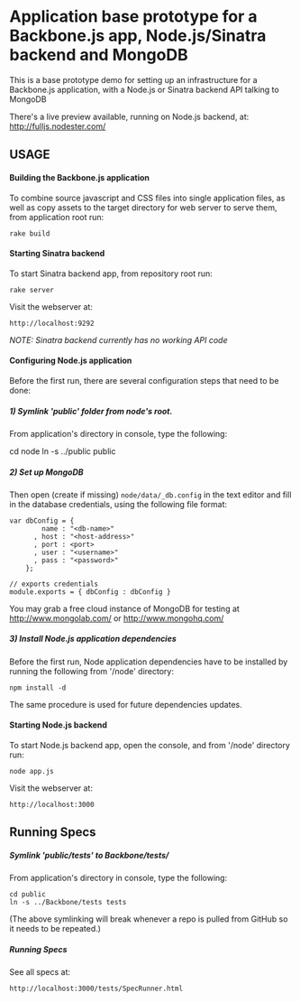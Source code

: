 # Application base prototype for a Backbone.js app, Node.js/Sinatra backend and MongoDB

This is a base prototype demo for setting up an infrastructure for a Backbone.js application, with a Node.js or Sinatra backend API talking to MongoDB

There's a live preview available, running on Node.js backend, at: http://fulljs.nodester.com/


## USAGE

#### Building the Backbone.js application

To combine source javascript and CSS files into single application files, as well as copy assets to the target directory for web server to serve them, from application root run:

    rake build


#### Starting Sinatra backend

To start Sinatra backend app, from repository root run:

    rake server

Visit the webserver at:

    http://localhost:9292

_NOTE: Sinatra backend currently has no working API code_

#### Configuring Node.js application

Before the first run, there are several configuration steps that need to be done:

##### 1) Symlink 'public' folder from node's root.

From application's directory in console, type the following:

  cd node
  ln -s ../public public

##### 2) Set up MongoDB

Then open (create if missing) `node/data/_db.config` in the text editor and fill in the database credentials, using the following file format:

    var dbConfig = {
            name : "<db-name>"
          , host : "<host-address>"
          , port : <port>
          , user : "<username>"
          , pass : "<password>"
        };

    // exports credentials
    module.exports = { dbConfig : dbConfig }

You may grab a free cloud instance of MongoDB for testing at http://www.mongolab.com/ or http://www.mongohq.com/

##### 3) Install Node.js application dependencies

Before the first run, Node application dependencies have to be installed by running the following from '/node' directory:

    npm install -d

The same procedure is used for future dependencies updates.


#### Starting Node.js backend

To start Node.js backend app, open the console, and from '/node' directory run:

    node app.js

Visit the webserver at:

    http://localhost:3000


## Running Specs

##### Symlink 'public/tests' to Backbone/tests/

From application's directory in console, type the following:

    cd public
    ln -s ../Backbone/tests tests

(The above symlinking will break whenever a repo is pulled from GitHub so it needs to be repeated.)


##### Running Specs

See all specs at:

    http://localhost:3000/tests/SpecRunner.html
